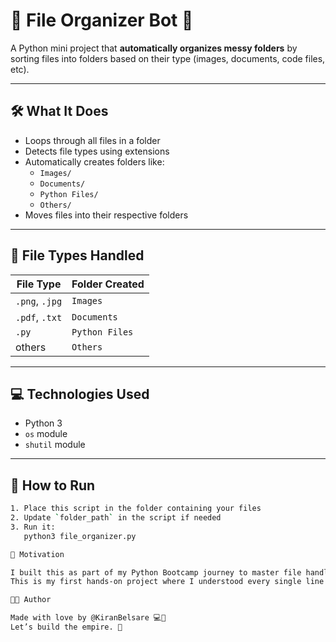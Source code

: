 # 📂 File Organizer Bot 🔄

A Python mini project that **automatically organizes messy folders** by sorting files into folders based on their type (images, documents, code files, etc).

---

## 🛠️ What It Does

- Loops through all files in a folder
- Detects file types using extensions
- Automatically creates folders like:
  - `Images/`
  - `Documents/`
  - `Python Files/`
  - `Others/`
- Moves files into their respective folders

---

## 📁 File Types Handled

| File Type      | Folder Created   |
|----------------|------------------|
| `.png`, `.jpg` | `Images`         |
| `.pdf`, `.txt` | `Documents`      |
| `.py`          | `Python Files`   |
| others         | `Others`         |

---

## 💻 Technologies Used

- Python 3
- `os` module
- `shutil` module

---

## 🚀 How to Run

```bash
1. Place this script in the folder containing your files
2. Update `folder_path` in the script if needed
3. Run it:
   python3 file_organizer.py

🧠 Motivation

I built this as part of my Python Bootcamp journey to master file handling, automation, and real-world logic.
This is my first hands-on project where I understood every single line — and published it proudly 💪✨

👩‍💻 Author

Made with love by @KiranBelsare 💻👑
Let’s build the empire. 🚀


